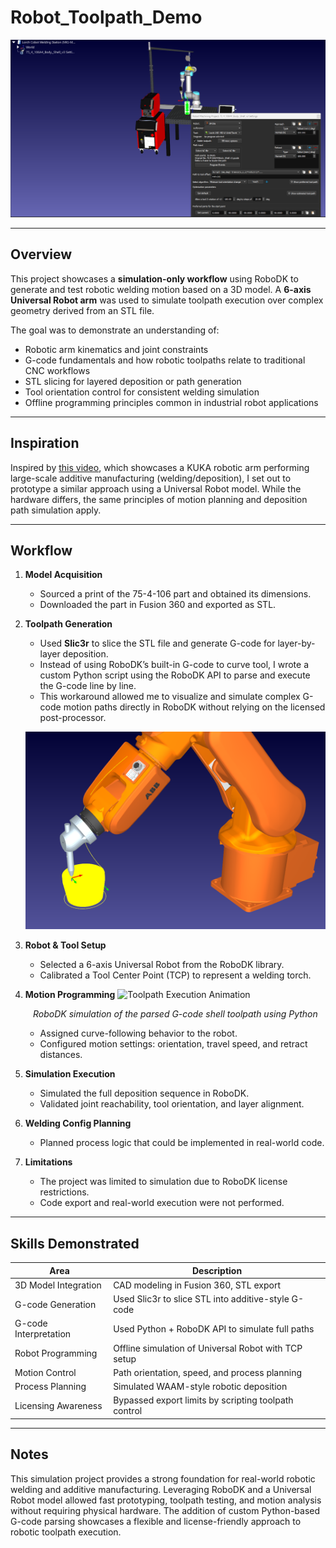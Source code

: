 # Robot_Toolpath_Demo

![Cobot Welding Setup](images/cobot%20welding%20setup2.png)

---

## Overview

This project showcases a **simulation-only workflow** using RoboDK to generate and test robotic welding motion based on a 3D model. A **6-axis Universal Robot arm** was used to simulate toolpath execution over complex geometry derived from an STL file.

The goal was to demonstrate an understanding of:

* Robotic arm kinematics and joint constraints
* G-code fundamentals and how robotic toolpaths relate to traditional CNC workflows
* STL slicing for layered deposition or path generation
* Tool orientation control for consistent welding simulation
* Offline programming principles common in industrial robot applications

---

## Inspiration

Inspired by [this video](https://youtu.be/3THLTQsrem0?si=78Qb_iuWX5MGSNpV), which showcases a KUKA robotic arm performing large-scale additive manufacturing (welding/deposition), I set out to prototype a similar approach using a Universal Robot model. While the hardware differs, the same principles of motion planning and deposition path simulation apply.

---

## Workflow

1. **Model Acquisition**

   * Sourced a print of the 75-4-106 part and obtained its dimensions.
   * Downloaded the part in Fusion 360 and exported as STL.

2. **Toolpath Generation**

   * Used **Slic3r** to slice the STL file and generate G-code for layer-by-layer deposition.
   * Instead of using RoboDK’s built-in G-code to curve tool, I wrote a custom Python script using the RoboDK API to parse and execute the G-code line by line.
   * This workaround allowed me to visualize and simulate complex G-code motion paths directly in RoboDK without relying on the licensed post-processor.

   ![Shell G-code Path Result](images/shellgcodestlpath.png)

3. **Robot & Tool Setup**

   * Selected a 6-axis Universal Robot from the RoboDK library.
   * Calibrated a Tool Center Point (TCP) to represent a welding torch.

4. **Motion Programming**
   ![Toolpath Execution Animation](images/showcaseshelledgi.gif)
   <p align="center"><i>RoboDK simulation of the parsed G-code shell toolpath using Python</i></p>

   * Assigned curve-following behavior to the robot.
   * Configured motion settings: orientation, travel speed, and retract distances.

5. **Simulation Execution**

   * Simulated the full deposition sequence in RoboDK.
   * Validated joint reachability, tool orientation, and layer alignment.

6. **Welding Config Planning**

   * Planned process logic that could be implemented in real-world code.

7. **Limitations**

   * The project was limited to simulation due to RoboDK license restrictions.
   * Code export and real-world execution were not performed.

---

## Skills Demonstrated

| Area                  | Description                                          |
| --------------------- | ---------------------------------------------------- |
| 3D Model Integration  | CAD modeling in Fusion 360, STL export               |
| G-code Generation     | Used Slic3r to slice STL into additive-style G-code  |
| G-code Interpretation | Used Python + RoboDK API to simulate full paths      |
| Robot Programming     | Offline simulation of Universal Robot with TCP setup |
| Motion Control        | Path orientation, speed, and process planning        |
| Process Planning      | Simulated WAAM-style robotic deposition              |
| Licensing Awareness   | Bypassed export limits by scripting toolpath control |

---

## Notes

This simulation project provides a strong foundation for real-world robotic welding and additive manufacturing. Leveraging RoboDK and a Universal Robot model allowed fast prototyping, toolpath testing, and motion analysis without requiring physical hardware. The addition of custom Python-based G-code parsing showcases a flexible and license-friendly approach to robotic toolpath execution.
